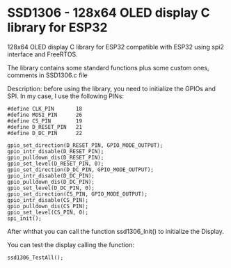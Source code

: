 # SSD1306 - 128x64 OLED display C library for ESP32

128x64 OLED display C library for ESP32 compatible with ESP32 using spi2 interface and FreeRTOS.

The library contains some standard functions plus some custom ones, comments in SSD1306.c file

Description:
before using the library, you need to initialize the GPIOs and SPI. In my case, I use the following PINs: 

    #define CLK_PIN       18
    #define MOSI_PIN      26
    #define CS_PIN        19
    #define D_RESET_PIN   21
    #define D_DC_PIN	  22

    gpio_set_direction(D_RESET_PIN, GPIO_MODE_OUTPUT);
    gpio_intr_disable(D_RESET_PIN);
    gpio_pulldown_dis(D_RESET_PIN);
    gpio_set_level(D_RESET_PIN, 0);
    gpio_set_direction(D_DC_PIN, GPIO_MODE_OUTPUT);
    gpio_intr_disable(D_DC_PIN);
    gpio_pulldown_dis(D_DC_PIN);
    gpio_set_level(D_DC_PIN, 0);
    gpio_set_direction(CS_PIN, GPIO_MODE_OUTPUT);
    gpio_intr_disable(CS_PIN);
    gpio_pulldown_dis(CS_PIN);
    gpio_set_level(CS_PIN, 0);
    spi_init();

After whthat you can call the function ssd1306_Init() to initialize the Display.

You can test the display calling the function:

    ssd1306_TestAll();
